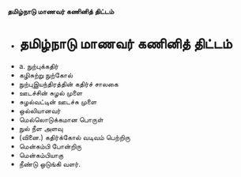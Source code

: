 **தமிழ்நாடு மாணவர் கணினித் திட்டம்**
- # தமிழ்நாடு மாணவர் கணினித் திட்டம்
- a. நுற்புக்கதிர்
- கழிசுற்று நுற்கோல்
- நுற்புஇயந்திரத்தின் கதிர்ச் சாலகை
- ஊடச்சின் சுழல் முளை
- சுழல்வட்டின் ஊடச்சு முளை
- ஒல்லியானவர்
- மெல்லொடுக்கமான பொருள்
- நுல் நீள அளவு
- (வினை.) கதிர்க்கோல் வடிவம் பெற்றிரு
- மென்கம்பி போன்றிரு
- மென்கம்பியாகு
- நீண்டு ஒடுங்கி வளர்.

